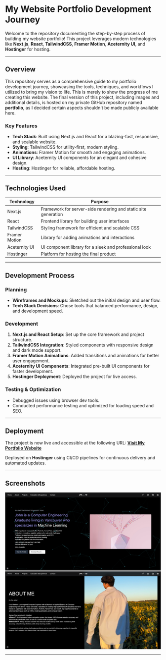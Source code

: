 # My Website Portfolio Development Journey

Welcome to the repository documenting the step-by-step process of building my website portfolio! This project leverages modern technologies like **Next.js**, **React**, **TailwindCSS**, **Framer Motion**, **Aceternity UI**, and **Hostinger** for hosting.

---

## Overview

This repository serves as a comprehensive guide to my portfolio development journey, showcasing the tools, techniques, and workflows I utilized to bring my vision to life. This is merely to show the progress of me creating this website. The final version of this project, including images and additional details, is hosted on my private GitHub repository named **portfolio**, as I decided certain aspects shouldn't be made publicly available here.

### Key Features

- **Tech Stack**: Built using Next.js and React for a blazing-fast, responsive, and scalable website.
- **Styling**: TailwindCSS for utility-first, modern styling.
- **Animations**: Framer Motion for smooth and engaging animations.
- **UI Library**: Aceternity UI components for an elegant and cohesive design.
- **Hosting**: Hostinger for reliable, affordable hosting.

---

## Technologies Used

| Technology    | Purpose                                                        |
| ------------- | -------------------------------------------------------------- |
| Next.js       | Framework for server-side rendering and static site generation |
| React         | Frontend library for building user interfaces                  |
| TailwindCSS   | Styling framework for efficient and scalable CSS               |
| Framer Motion | Library for adding animations and interactions                 |
| Aceternity UI | UI component library for a sleek and professional look         |
| Hostinger     | Platform for hosting the final product                         |

---

## Development Process

### Planning

- **Wireframes and Mockups**: Sketched out the initial design and user flow.
- **Tech Stack Decisions**: Chose tools that balanced performance, design, and development speed.

### Development

1. **Next.js and React Setup**: Set up the core framework and project structure.
2. **TailwindCSS Integration**: Styled components with responsive design and dark mode support.
3. **Framer Motion Animations**: Added transitions and animations for better user engagement.
4. **Aceternity UI Components**: Integrated pre-built UI components for faster development.
5. **Hostinger Deployment**: Deployed the project for live access.

### Testing & Optimization

- Debugged issues using browser dev tools.
- Conducted performance testing and optimized for loading speed and SEO.

---

## Deployment

The project is now live and accessible at the following URL:
[**Visit My Portfolio Website**](https://johnferreralvarado.com/)

Deployed on **Hostinger** using CI/CD pipelines for continuous delivery and automated updates.

---

## Screenshots

![Homepage Screenshot](/web1.png)
![Portfolio Section Screenshot](/web2.png)

---
